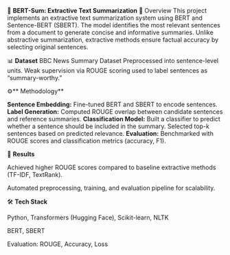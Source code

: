 📝 **BERT-Sum: Extractive Text Summarization**
📌 Overview
This project implements an extractive text summarization system using BERT and Sentence-BERT (SBERT). The model identifies the most relevant sentences from a document to generate concise and informative summaries. Unlike abstractive summarization, extractive methods ensure factual accuracy by selecting original sentences.

📊 **Dataset**
BBC News Summary Dataset
Preprocessed into sentence-level units.
Weak supervision via ROUGE scoring used to label sentences as “summary-worthy.”

⚙️** Methodology**

**Sentence Embedding:**
Fine-tuned BERT and SBERT to encode sentences.
**Label Generation:**
Computed ROUGE overlap between candidate sentences and reference summaries.
**Classification Model:**
Built a classifier to predict whether a sentence should be included in the summary.
Selected top-k sentences based on predicted relevance.
**Evaluation:**
Benchmarked with ROUGE scores and classification metrics (accuracy, F1).

🚀 **Results**

Achieved higher ROUGE scores compared to baseline extractive methods (TF-IDF, TextRank).

Automated preprocessing, training, and evaluation pipeline for scalability.

🛠️ **Tech Stack**

Python, Transformers (Hugging Face), Scikit-learn, NLTK

BERT, SBERT

Evaluation: ROUGE, Accuracy, Loss
